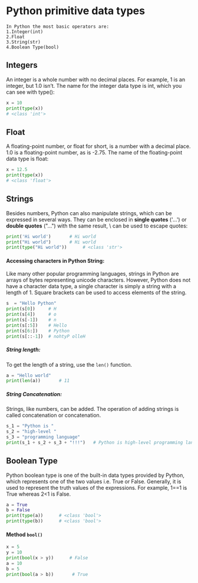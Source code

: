 # Python primitive data types
``` 
In Python the most basic operators are:
1.Integer(int)
2.Float
3.String(str)
4.Boolean Type(bool)
```
## Integers
An integer is a whole number with no decimal places. For example, 1 is an integer, but 1.0 isn’t.
The name for the integer data type is int, which you can see with type():
```python
x = 10
print(type(x))
# <class 'int'>
```
## Float
A floating-point number, or float for short, is a number with a decimal place.
1.0 is a floating-point number, as is -2.75. 
The name of the floating-point data type is float:
```python
x = 12.5
print(type(x))
# <class 'float'>
```
## Strings
Besides numbers, Python can also manipulate strings, which can be expressed in several ways.
They can be enclosed in **single quotes** ('...') or **double quotes** ("...")
with the same result, \ can be used to escape quotes:
```python
print('Hi world')       # Hi world
print("Hi world")       # Hi world
print(type("Hi world"))      # <class 'str'>
```
#### Accessing characters in Python String:
Like many other popular programming languages, strings in Python are arrays of bytes
representing unicode characters. However, Python does not have a character data type,
a single character is simply a string with a length of 1.
Square brackets can be used to access elements of the string.
```python
s  = "Hello Python"
print(s[0])     # H
print(s[4])     # o
print(s[-1])    # n 
print(s[:5])    # Hello
print(s[6:])    # Python
print(s[::-1])  # nohtyP olleH
```
##### String length:
To get the length of a string, use the `len()` function.
```python
a = "Hello world"
print(len(a))       # 11
```
##### String Concatenation:
Strings, like numbers, can be added. 
The operation of adding strings is called concatenation or concatenation.
```python
s_1 = "Python is "
s_2 = "high-level "
s_3 = "programming language"
print(s_1 + s_2 + s_3 + "!!!")   # Python is high-level programming language!!!
```
## Boolean Type
Python boolean type is one of the built-in data types provided by Python, which represents one of the two values i.e. 
True or False. Generally, it is used to represent the truth values of the expressions. For example, 1==1 is True whereas 2<1 is False.
```python
a = True
b = False
print(type(a))      # <class 'bool'> 
print(type(b))      # <class 'bool'>
```
#### Method `bool()` 
```python
x = 5
y = 10
print(bool(x > y))      # False
a = 10
b = 5
print(bool(a > b))       # True
```